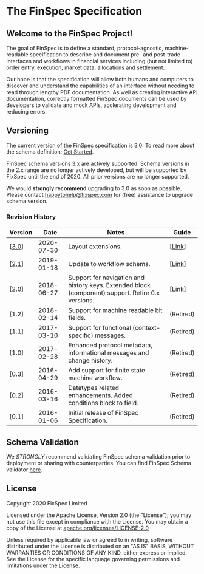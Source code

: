 # The FinSpec Specification

## Welcome to the FinSpec Project!

The goal of FinSpec is to define a standard, protocol-agnostic, machine-readable specification to describe and document pre- and post-trade interfaces and workflows in financial services including (but not limited to) order entry, execution, market data, allocations and settlement.

Our hope is that the specification will allow both humans and computers to discover and understand the capabilities of an interface without needing to read through lengthy PDF documentation.  As well as creating interactive API documentation, correctly formatted FinSpec documents can be used by developers to validate and mock APIs, acclerating development and reducing errors.

## Versioning

The current version of the FinSpec specification is 3.0: To read more about the schema definition: [Get Started](https://github.com/finspec/finspec-spec/blob/master/schemas/v3.x/3-0-schema.json).

FinSpec schema versions 3.x are actively supported. Schema versions in the 2.x range are no longer actively developed, but will be supported by FixSpec until the end of 2020. All prior versions are no longer supported.

We would **strongly recommend** upgrading to 3.0 as soon as possible. Please contact happytohelp@fixspec.com for (free) assistance to upgrade schema version.

### Revision History

Version | Date | Notes | Guide
--- | --- | --- | ---
[[3.0](https://github.com/finspec/finspec-spec/blob/master/schemas/v3.x/3-0-schema.json)] | 2020-07-30 | Layout extensions. | [[Link](https://gitlab.com/fixspec/finspec-spec/-/blob/master/documentation/schema_def_3.0.md)]
[[2.1](https://github.com/finspec/finspec-spec/blob/master/schemas/v2.1/schema.json)] | 2019-01-18 | Update to workflow schema. | [[Link](https://gitlab.com/fixspec/finspec-spec/-/blob/master/documentation/schema_def_2.1.md)]
[[2.0](https://github.com/finspec/finspec-spec/blob/master/schemas/v2.0/schema.json)] | 2018-06-27 | Support for navigation and history keys. Extended block (component) support. Retire 0.x versions. | [[Link](https://gitlab.com/fixspec/finspec-spec/-/blob/master/documentation/schema_def_2.0.md)]
[1.2] | 2018-02-14 | Support for machine readable bit fields. | (Retired)
[1.1] | 2017-03-10 | Support for functional (context-specific) messages. | (Retired)
[1.0] | 2017-02-28 | Enhanced protocol metadata, informational messages and change history. | (Retired)
[0.3] | 2016-04-29 | Add support for finite state machine workflow. | (Retired)
[0.2] | 2016-03-16 | Datatypes related enhancements. Added conditions block to field. | (Retired)
[0.1] | 2016-01-06 | Initial release of FinSpec Specification. | (Retired)

## Schema Validation

We *STRONGLY* recommend validating FinSpec schema validation prior to deployment or sharing with counterparties. You can find FinSpec Schema validator [here](https://github.com/finspec/finspec-validator).

## License

Copyright 2020 FixSpec Limited

Licensed under the Apache License, Version 2.0 (the "License");
you may not use this file except in compliance with the License.
You may obtain a copy of the License at [apache.org/licenses/LICENSE-2.0](http://www.apache.org/licenses/LICENSE-2.0)

Unless required by applicable law or agreed to in writing, software
distributed under the License is distributed on an "AS IS" BASIS,
WITHOUT WARRANTIES OR CONDITIONS OF ANY KIND, either express or implied.
See the License for the specific language governing permissions and
limitations under the License.
